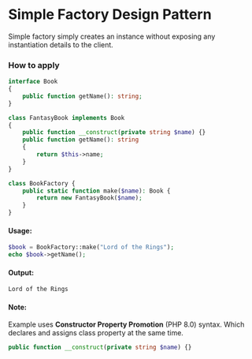 # Simple Factory Design Pattern
Simple factory simply creates an instance without exposing any instantiation details to the client.

### How to apply

```php
interface Book
{
    public function getName(): string;
}

class FantasyBook implements Book
{
    public function __construct(private string $name) {}
    public function getName(): string
    {
        return $this->name;
    }
}
```

```php
class BookFactory {
    public static function make($name): Book {
        return new FantasyBook($name);
    }
}
```

#### Usage:
```php
$book = BookFactory::make("Lord of the Rings");
echo $book->getName();
```

#### Output:
```txt
Lord of the Rings
```

#### Note:
Example uses **Constructor Property Promotion** (PHP 8.0) syntax. Which declares and assigns class property at the same time.

```php
public function __construct(private string $name) {}
```

